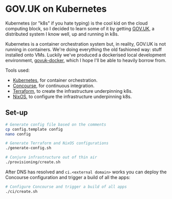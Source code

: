 GOV.UK on Kubernetes
====================

Kubernetes (or "k8s" if you hate typing) is the cool kid on the cloud
computing block, so I decided to learn some of it by getting
[GOV.UK][], a distributed system I know well, up and running in k8s.

Kubernetes is a container orchestration system but, in reality, GOV.UK
is not running in containers.  We're doing everything the old
fashioned way: stuff installed onto VMs.  Luckily we've produced a
dockerised local development environment, [govuk-docker][], which I
hope I'll be able to heavily borrow from.

Tools used:

- [Kubernetes][], for container orchestration.
- [Concourse][], for continuous integration.
- [Terraform][], to create the infrastructure underpinning k8s.
- [NixOS][], to configure the infrastructure underpinning k8s.

[GOV.UK]: https://www.gov.uk
[govuk-docker]: https://github.com/alphagov/govuk-docker
[Kubernetes]: https://kubernetes.io/
[Concourse]: https://concourse-ci.org/
[Terraform]: https://www.terraform.io/
[NixOS]: https://nixos.org/


Set-up
------

```bash
# Generate config file based on the comments
cp config.template config
nano config

# Generate Terraform and NixOS configurations
./generate-config.sh

# Conjure infrastructure out of thin air
./provisioning/create.sh
```

After DNS has resolved and `ci.<external domain>` works you can deploy
the Concourse configuration and trigger a build of all the apps:

```bash
# Configure Concourse and trigger a build of all apps
./ci/create.sh
```
